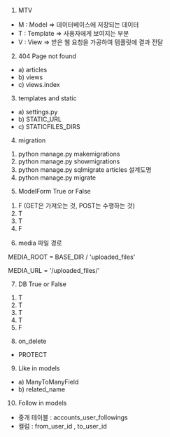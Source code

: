 1. MTV
  - M : Model     =>  데이터베이스에 저장되는 데이터
  - T : Template  =>  사용자에게 보여지는 부분
  - V : View      =>  받은 웹 요청을 가공하여 템플릿에 결과 전달


2. 404 Page not found
  - a) articles
  - b) views
  - c) views.index


3. templates and static
  - a) settings.py
  - b) STATIC_URL
  - c) STATICFILES_DIRS
 

4. migration
  1) python manage.py makemigrations
  2) python manage.py showmigrations
  3) python manage.py sqlmigrate articles 설계도명
  4) python manage.py migrate


5. ModelForm True or False
  1) F (GET은 가져오는 것, POST는 수행하는 것)
  2) T
  3) T
  4) F


6. media 파일 경로

  MEDIA_ROOT = BASE_DIR / 'uploaded_files'

  MEDIA_URL = '/uploaded_files/'

7. DB True or False
  1) T
  2) T
  3) T
  4) T
  5) F


8. on_delete
  - PROTECT


9. Like in models
  - a) ManyToManyField
  - b) related_name


10. Follow in models
  - 중개 테이블 : accounts_user_followings
  - 컬럼 : from_user_id , to_user_id
